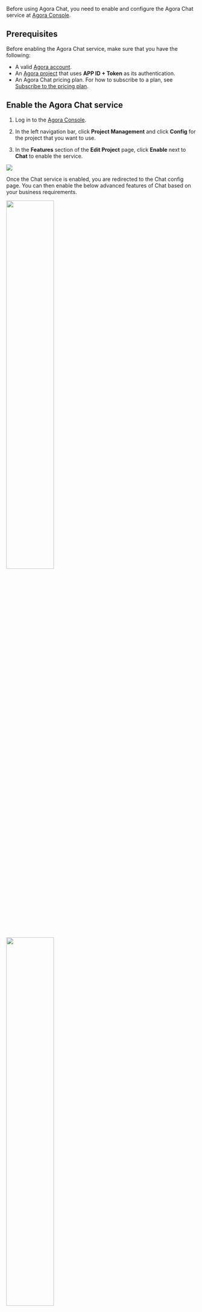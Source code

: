 Before using Agora Chat, you need to enable and configure the Agora Chat service at [Agora Console](https://console.agora.io/#onboarding).


## Prerequisites

Before enabling the Agora Chat service, make sure that you have the following:

- A valid [Agora account](https://docs.agora.io/en/AgoraPlatform/get_appid_token?platform=AllPlatforms#create-an-agora-account).
- An [Agora project](https://docs.agora.io/en/AgoraPlatform/get_appid_token?platform=AllPlatforms#create-an-agora-project) that uses  **APP ID + Token** as its authentication.
- An Agora Chat pricing plan. For how to subscribe to a plan, see [Subscribe to the pricing plan](./agora_chat_pricing#subscribe-to-the-pricing-plan).


## Enable the Agora Chat service

1. Log in to the [Agora Console](https://console.agora.io).

2. In the left navigation bar, click **Project Management** and click **Config** for the project that you want to use. 

3. In the **Features** section of the **Edit Project** page, click **Enable** next to **Chat** to enable the service.

<img src="https://web-cdn.agora.io/docs-files/1658461427680">

Once the Chat service is enabled, you are redirected to the Chat config page. You can then enable the below advanced features of Chat based on your business requirements.

<img width="50%" src="https://web-cdn.agora.io/docs-files/1658310228255" />

<img width="50%" src="https://web-cdn.agora.io/docs-files/1658310318751" />

For details about these advanced features, see the following:
- [Message Callback](./agora_chat_set_up_webhooks)
- [Message Thread](./agora_chat_thread_management_android)
- [Reaction](./agora_chat_reaction_android)
- [Offline Message Push (Advanced)](./agora_chat_push_android)
- [Presence](./agora_chat_presence_android)
- [Translation](./agora_chat_translation_android)
- [Moderation](./agora_chat_moderation_overview)


## Get the information of the Agora Chat project

Agora Console assigns the following information to each project that enables the Agora Chat service:

- **Data Center**: Agora provides several data centers for the service in different regions, including Singapore, Frankfurt (Germany), and Virginia (USA). After the plan is changed, the data center remains unchanged.
- **AppKey**: The unique identifier that the Agora Chat service assigns to each app. The rule is `${OrgName}#{AppName}`.
- **OrgName**: The unique identifier that the Agora Chat service assigns to each enterprise (organization).
- **AppName**: The name that the Agora Chat service assigns to each app. Each app under the same enterprise (organization) must have a unique App Name.
- **API request url**: The domain of the WebSocket and RESTful API request that Agora assigns to each project.

Follow these steps to get the project information:

1. Find the project that has enabled the Chat service on the [Project management](https://console.agora.io/projects) page at Agora Console, and click **Config**.
2. On the project edit page, find **Chat** and click **Config**.
3. On the project config page, get the values of **Data Center**, **AppKey**, **OrgName**, **AppName**, **WebSocketAddress**, and **REST API**.


## Next steps

After enabling and configuring Chat Service, the Chat-related features in Agora Analytics are enabled by default to help you keep track the usage trends and quality details. For more information, see [Data Insights](./analytics_agora_chat) and [Data Metrics](./analytics_agora_chat_glossary).